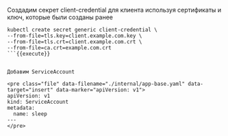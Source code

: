 Создадим секрет client-credential для клиента используя сертификаты и ключ, которые были созданы ранее

```
kubectl create secret generic client-credential \
--from-file=tls.key=client.example.com.key \
--from-file=tls.crt=client.example.com.crt \
--from-file=ca.crt=example.com.crt
```{{execute}}


Добавим ServiceAccount

<pre class="file" data-filename="./internal/app-base.yaml" data-target="insert" data-marker="apiVersion: v1">
apiVersion: v1
kind: ServiceAccount
metadata:
  name: sleep
---
</pre>

